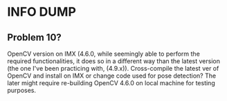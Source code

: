 # INFO DUMP
## Problem 10?
OpenCV version on IMX (4.6.0, while seemingly able to perform the required functionalities, it does so in a different way than the latest version (the one I've been practicing with, (4.9.x)).
Cross-compile the latest ver of OpenCV and install on IMX or change code used for pose detection? 
  The later might require re-building OpenCV 4.6.0 on local machine for testing purposes.
